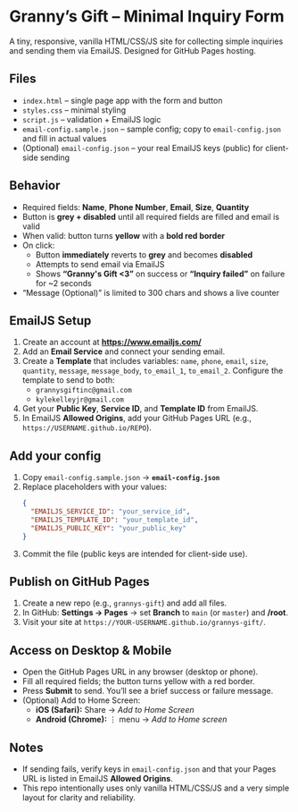 # Granny’s Gift – Minimal Inquiry Form

A tiny, responsive, vanilla HTML/CSS/JS site for collecting simple inquiries and sending them via EmailJS. Designed for GitHub Pages hosting.

## Files
- `index.html` – single page app with the form and button
- `styles.css` – minimal styling
- `script.js` – validation + EmailJS logic
- `email-config.sample.json` – sample config; copy to `email-config.json` and fill in actual values
- (Optional) `email-config.json` – your real EmailJS keys (public) for client-side sending

## Behavior
- Required fields: **Name**, **Phone Number**, **Email**, **Size**, **Quantity**
- Button is **grey + disabled** until all required fields are filled and email is valid
- When valid: button turns **yellow** with a **bold red border**
- On click:
  - Button **immediately** reverts to **grey** and becomes **disabled**
  - Attempts to send email via EmailJS
  - Shows **“Granny's Gift <3”** on success or **“Inquiry failed”** on failure for ~2 seconds
- “Message (Optional)” is limited to 300 chars and shows a live counter

## EmailJS Setup
1. Create an account at **https://www.emailjs.com/**
2. Add an **Email Service** and connect your sending email.
3. Create a **Template** that includes variables: `name`, `phone`, `email`, `size`, `quantity`, `message`, `message_body`, `to_email_1`, `to_email_2`. Configure the template to send to both:
   - `grannysgiftinc@gmail.com`
   - `kylekelleyjr@gmail.com`
4. Get your **Public Key**, **Service ID**, and **Template ID** from EmailJS.
5. In EmailJS **Allowed Origins**, add your GitHub Pages URL (e.g., `https://USERNAME.github.io/REPO`).

## Add your config
1. Copy `email-config.sample.json` → **`email-config.json`**
2. Replace placeholders with your values:
   ```json
   {
     "EMAILJS_SERVICE_ID": "your_service_id",
     "EMAILJS_TEMPLATE_ID": "your_template_id",
     "EMAILJS_PUBLIC_KEY": "your_public_key"
   }
   ```
3. Commit the file (public keys are intended for client-side use).

## Publish on GitHub Pages
1. Create a new repo (e.g., `grannys-gift`) and add all files.
2. In GitHub: **Settings → Pages** → set **Branch** to `main` (or `master`) and **/root**.
3. Visit your site at `https://YOUR-USERNAME.github.io/grannys-gift/`.

## Access on Desktop & Mobile
- Open the GitHub Pages URL in any browser (desktop or phone).
- Fill all required fields; the button turns yellow with a red border.
- Press **Submit** to send. You’ll see a brief success or failure message.
- (Optional) Add to Home Screen:
  - **iOS (Safari):** Share → *Add to Home Screen*
  - **Android (Chrome):** ⋮ menu → *Add to Home screen*

## Notes
- If sending fails, verify keys in `email-config.json` and that your Pages URL is listed in EmailJS **Allowed Origins**.
- This repo intentionally uses only vanilla HTML/CSS/JS and a very simple layout for clarity and reliability.
